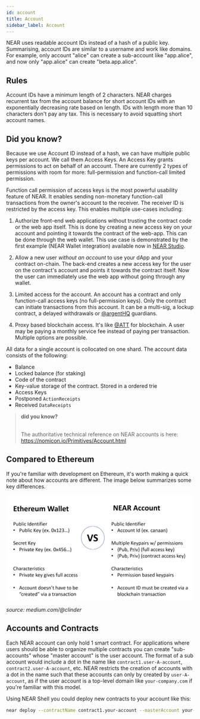 ```yaml
---
id: account
title: Account
sidebar_label: Account
---
```



NEAR uses readable account IDs instead of a hash of a public key. Summarising, account IDs are similar to a username and work like domains. For example, only account "alice" can create a sub-account like "app.alice", and now only "app.alice" can create "beta.app.alice".

## Rules
Account IDs have a minimum length of 2 characters. NEAR charges recurrent tax from the account balance for short account IDs with an exponentially decreasing rate based on length. IDs with length more than 10 characters don't pay any tax. This is necessary to avoid squatting short account names.

## Did you know?
Because we use Account ID instead of a hash, we can have multiple public keys per account. We call them Access Keys. An Access Key grants permissions to act on behalf of an account. There are currently 2 types of permissions with room for more: full-permission and function-call limited permission.

Function call permission of access keys is the most powerful usability feature of NEAR. It enables sending non-monetary function-call transactions from the owner's account to the receiver. The receiver ID is restricted by the access key. This enables multiple use-cases including:

1. Authorize front-end web applications without trusting the contract code or the web app itself. This is done by creating a new access key on your account and pointing it towards the contract of the web-app. This can be done through the web wallet.  This use case is demonstrated by the first example (NEAR Wallet integration) available now in [NEAR Studio](http://near.dev).

2. Allow a new user _without an account_ to use your dApp and your contract on-chain. The back-end creates a new access key for the user on the contract's account and points it towards the contract itself. Now the user can immediately use the web app without going through any wallet.

3. Limited access for the account. An account has a contract and only function-call access keys (no full-permission keys). Only the contract can initiate transactions from this account. It can be a multi-sig, a lockup contract, a delayed withdrawals or [@argentHQ](https://twitter.com/argenthq) guardians.

4. Proxy based blockchain access. It's like [@ATT](https://twitter.com/att) for blockchain. A user may be paying a monthly service fee instead of paying per transaction. Multiple options are possible.

All data for a single account is collocated on one shard. The account data consists of the following:

- Balance
- Locked balance (for staking)
- Code of the contract
- Key-value storage of the contract. Stored in a ordered trie
- Access Keys
- Postponed `ActionReceipts`
- Received `DataReceipts`


<blockquote class="info">
<strong>did you know?</strong><br><br>

The authoritative technical reference on NEAR accounts is here: https://nomicon.io/Primitives/Account.html

</blockquote>


## Compared to Ethereum

If you're familiar with development on Ethereum, it's worth making a quick note about how accounts are different.  The image below summarizes some key differences.

![Ethereum vs NEAR accounts](/docs/assets/accounts-compare-ethereum-v-near.png)

*source: medium.com/@clinder*

## Accounts and Contracts

Each NEAR account can only hold 1 smart contract.  For applications where users should be able to organize multiple contracts you can create "sub-accounts" whose "master account" is the user account.  The format of a sub account would include a dot in the name like `contract1.user-A-account`, `contract2.user-A-account`, etc.  NEAR restricts the creation of accounts with a dot in the name such that these accounts can only by created by `user-A-account`, as if the user account is a top-level domain like `your-company.com` if you're familiar with this model.

Using NEAR Shell you could deploy new contracts to your account like this:

```bash
near deploy --contractName contract1.your-account --masterAccount your-account --wasmFile path/to/contract1.wasm
```
